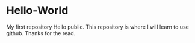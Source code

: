 # Hello-World
My first repository
Hello public. This repository is where I will learn to use github. Thanks for the read.
